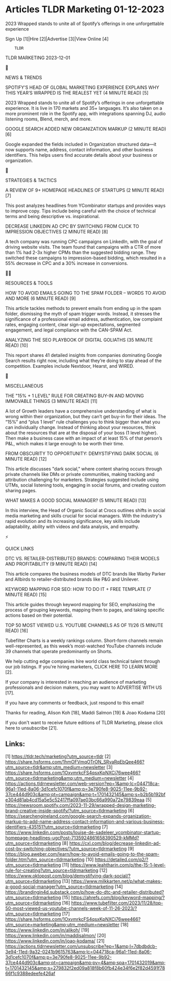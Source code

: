 # Articles TLDR Marketing 01-12-2023

2023 Wrapped stands to unite all of Spotify’s offerings in one
unforgettable experience  

Sign Up [1]|Hire [2]|Advertise [3]|View Online [4] 

		TLDR 

TLDR MARKETING 2023-12-01

📱 

NEWS & TRENDS

 SPOTIFY’S HEAD OF GLOBAL MARKETING EXPERIENCE EXPLAINS WHY THIS
YEAR’S WRAPPED IS THE REALEST YET (4 MINUTE READ) [5] 

 2023 Wrapped stands to unite all of Spotify’s offerings in one
unforgettable experience. It is live in 170 markets and 35+ languages.
It’s also taken on a more prominent role in the Spotify app, with
integrations spanning DJ, audio listening rooms, Blend, merch, and
more. 

 GOOGLE SEARCH ADDED NEW ORGANIZATION MARKUP (2 MINUTE READ) [6] 

 Google expanded the fields included in Organization structured
data—it now supports name, address, contact information, and other
business identifiers. This helps users find accurate details about
your business or organization. 

🚀 

STRATEGIES & TACTICS

 A REVIEW OF 9+ HOMEPAGE HEADLINES OF STARTUPS (2 MINUTE READ) [7] 

 This post analyzes headlines from YCombinator startups and provides
ways to improve copy. Tips include being careful with the choice of
technical terms and being descriptive vs. inspirational. 

 DECREASE LINKEDIN AD CPC BY SWITCHING FROM CLICK TO IMPRESSION
OBJECTIVES (2 MINUTE READ) [8] 

 A tech company was running CPC campaigns on LinkedIn, with the goal
of driving website visits. The team found that campaigns with a CTR of
more than 1% had 2-3x higher CPMs than the suggested bidding range.
They switched these campaigns to impression-based bidding, which
resulted in a 55% decrease in CPC and a 30% increase in conversions. 

🧑‍💻 

RESOURCES & TOOLS

 HOW TO AVOID EMAILS GOING TO THE SPAM FOLDER – WORDS TO AVOID AND
MORE (6 MINUTE READ) [9] 

 This article tackles methods to prevent emails from ending up in the
spam folder, dismissing the myth of spam trigger words. Instead, it
stresses the significance of a professional email address,
authentication, low complaint rates, engaging content, clear sign-up
expectations, segmented engagement, and legal compliance with the
CAN-SPAM Act. 

 ANALYZING THE SEO PLAYBOOK OF DIGITAL GOLIATHS (35 MINUTE READ) [10] 

 This report shares 41 detailed insights from companies dominating
Google Search results right now, including what they’re doing to
stay ahead of the competition. Examples include Nextdoor, Hearst, and
WIRED. 

🎁 

MISCELLANEOUS

 THE "15% + 1 LEVEL" RULE FOR CREATING BUY-IN AND MOVING IMMOVABLE
THINGS (3 MINUTE READ) [11] 

 A lot of Growth leaders have a comprehensive understanding of what is
wrong within their organization, but they can’t get buy-in for their
ideas. The “15%” and “plus 1 level” rule challenges you to
think bigger than what you can individually change. Instead of
thinking about your resources, think about the resources that are at
the disposal of your boss (1 level higher). Then make a business case
with an impact of at least 15% of that person’s P&L, which makes it
large enough to be worth their time. 

 FROM OBSCURITY TO OPPORTUNITY: DEMYSTIFYING DARK SOCIAL (6 MINUTE
READ) [12] 

 This article discusses "dark social," where content sharing occurs
through private channels like DMs or private communities, making
tracking and attribution challenging for marketers. Strategies
suggested include using UTMs, social listening tools, engaging in
social forums, and creating custom sharing pages. 

 WHAT MAKES A GOOD SOCIAL MANAGER? (5 MINUTE READ) [13] 

 In this interview, the Head of Organic Social at Crocs outlines
shifts in social media marketing and skills crucial for social
managers. With the industry's rapid evolution and its increasing
significance, key skills include adaptability, ability with videos and
data analysis, and empathy. 

⚡ 

QUICK LINKS

 DTC VS. RETAILER-DISTRIBUTED BRANDS: COMPARING THEIR MODELS AND
PROFITABILITY (9 MINUTE READ) [14] 

 This article compares the business models of DTC brands like Warby
Parker and Allbirds to retailer-distributed brands like P&G and
Unilever. 

 KEYWORD MAPPING FOR SEO: HOW TO DO IT + FREE TEMPLATE (7 MINUTE READ)
[15] 

 This article guides through keyword mapping for SEO, emphasizing the
process of grouping keywords, mapping them to pages, and taking
specific actions based on their potential. 

 TOP 50 MOST VIEWED U.S. YOUTUBE CHANNELS AS OF 11/26 (5 MINUTE READ)
[16] 

 Tubefilter Charts is a weekly rankings column. Short-form channels
remain well-represented, as this week’s most-watched YouTube
channels include 39 channels that operate predominantly on Shorts. 

 We help cutting edge companies hire world class technical talent
through our job listings. If you're hiring marketers, CLICK HERE TO
LEARN MORE [2]. 

If your company is interested in reaching an audience of marketing
professionals and decision makers, you may want to ADVERTISE WITH US
[17]. 

If you have any comments or feedback, just respond to this email! 

Thanks for reading, 
Alison Koh [18], Maddi Salmon [19] & Joao Kodama [20] 

If you don't want to receive future editions of TLDR Marketing,
please click here to unsubscribe [21]. 

 

Links:
------
[1] https://tldr.tech/marketing?utm_source=tldr
[2] https://share.hsforms.com/1hmOFVmqOTrON_SRvaRqEbQee466?utm_source=tldr&amp;utm_medium=newsletter
[3] https://share.hsforms.com/1OxvmrkcFS4qsxKpNXCi76wee466?utm_source=tldrmarketing&amp;utm_medium=newsletter
[4] https://actions.tldrnewsletter.com/web-version?ep=1&amp;lc=044718ca-96a1-11ed-8a06-3d1cefc1070f&amp;p=3e790fe8-9025-11ee-9b92-37ce444d903c&amp;pt=campaign&amp;t=1701432145&amp;s=b2b5b192bfe304d81ab4cd15a5e5c52417ffa097ae03bc66a990a72e79839eaa
[5] https://newsroom.spotify.com/2023-11-29/wrapped-design-marketing-brand-creative-inside-spotify/?utm_source=tldrmarketing
[6] https://searchengineland.com/google-search-expands-organization-markup-to-add-name-address-contact-information-and-various-business-identifiers-435151?utm_source=tldrmarketing
[7] https://www.linkedin.com/posts/louise-de-sadeleer_ycombinator-startup-homepage-headlines-ugcPost-7135924861658390529-kMMd?utm_source=tldrmarketing
[8] https://cxl.com/blog/decrease-linkedin-ad-cost-by-switching-objectives/?utm_source=tldrmarketing
[9] https://blog.aweber.com/learn/how-to-avoid-emails-going-to-the-spam-folder.htm?utm_source=tldrmarketing
[10] https://detailed.com/q2/?utm_source=tldrmarketing
[11] https://www.leahtharin.com/p/the-15-1-level-rule-for-creating?utm_source=tldrmarketing
[12] https://www.oktopost.com/blog/demystifying-dark-social/?utm_source=tldrmarketing
[13] https://www.milkkarten.net/p/what-makes-a-good-social-manager?utm_source=tldrmarketing
[14] https://brandingin4d.substack.com/p/how-do-dtc-and-retailer-distributed?utm_source=tldrmarketing
[15] https://ahrefs.com/blog/keyword-mapping/?utm_source=tldrmarketing
[16] https://www.tubefilter.com/2023/11/28/top-50-most-viewed-us-youtube-channels-week-of-11-26-2023/?utm_source=tldrmarketing
[17] https://share.hsforms.com/1OxvmrkcFS4qsxKpNXCi76wee466?utm_source=marketing&amp;utm_medium=newsletter
[18] https://www.linkedin.com/in/alikoh/
[19] https://www.linkedin.com/in/maddisalmon/
[20] https://www.linkedin.com/in/joao-kodama/
[21] https://actions.tldrnewsletter.com/unsubscribe?ep=1&amp;l=7dbdbdcb-3e94-11ed-9a32-0241b9615763&amp;lc=044718ca-96a1-11ed-8a06-3d1cefc1070f&amp;p=3e790fe8-9025-11ee-9b92-37ce444d903c&amp;pt=campaign&amp;pv=4&amp;spa=1701432019&amp;t=1701432145&amp;s=279832f2ed09a818f8b60fb424e34f6e2f82d4591f7866f1c9388edeefe426af